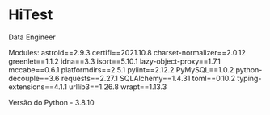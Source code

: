 # HiTest
Data Engineer


Modules:
astroid==2.9.3
certifi==2021.10.8
charset-normalizer==2.0.12
greenlet==1.1.2
idna==3.3
isort==5.10.1
lazy-object-proxy==1.7.1
mccabe==0.6.1
platformdirs==2.5.1
pylint==2.12.2
PyMySQL==1.0.2
python-decouple==3.6
requests==2.27.1
SQLAlchemy==1.4.31
toml==0.10.2
typing-extensions==4.1.1
urllib3==1.26.8
wrapt==1.13.3

Versão do Python - 3.8.10